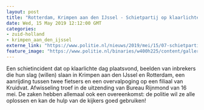 ```yaml
---
layout: post
title: "Rotterdam, Krimpen aan den IJssel - Schietpartij op klaarlichte dag in Bureau Rijnmond"
date: Wed, 15 May 2019 12:12:00 GMT
categories: 
- zuid-holland 
- krimpen_aan_den_ijssel 
externe_link: "https://www.politie.nl/nieuws/2019/mei/15/07-schietpartij-op-klaarlichte-dag-in-bureau-rijnmond.html"
feature_image: "https://www.politie.nl/binaries/w400h225/content/gallery/politie/nieuws/2016/december/07-rt/logo-bureau-rijnmond_dinblack.jpg"
---
```


Een schietincident dat op klaarlichte dag plaatsvond, beelden van inbrekers die hun slag (willen) slaan in Krimpen aan den IJssel en Rotterdam, een aanrijding tussen twee fietsers en een overvalpoging op een filiaal van Kruidvat. Afwisseling troef in de uitzending van Bureau Rijnmond van 16 mei. De zaken hebben allemaal ook een overeenkomst: de politie wil ze alle oplossen en kan de hulp van de kijkers goed gebruiken!
